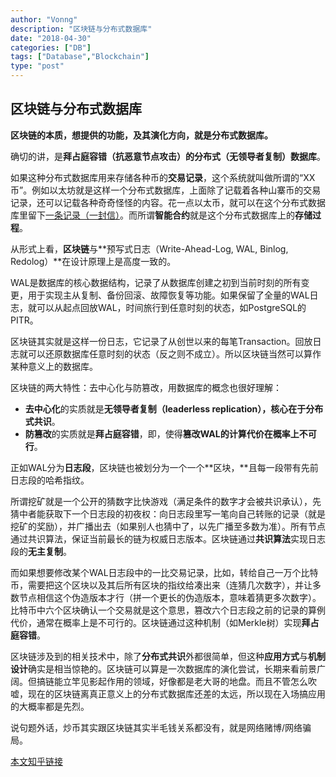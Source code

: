 ```yaml
---
author: "Vonng"
description: "区块链与分布式数据库"
date: "2018-04-30"
categories: ["DB"]
tags: ["Database","Blockchain"]
type: "post"
---
```




## 区块链与分布式数据库

**区块链的本质，想提供的功能，及其演化方向，就是分布式数据库。**

确切的讲，是**拜占庭容错（抗恶意节点攻击）的分布式（无领导者复制）数据库**。

如果这种分布式数据库用来存储各种币的**交易记录**，这个系统就叫做所谓的“XX币”。例如以太坊就是这样一个分布式数据库，上面除了记载着各种山寨币的交易记录，还可以记载各种奇奇怪怪的内容。花一点以太币，就可以在这个分布式数据库里留下[一条记录（一封信）](http://link.zhihu.com/?target=https%3A//etherscan.io/tx/0x2d6a7b0f6adeff38423d4c62cd8b6ccb708ddad85da5d3d06756ad4d8a04a6a2)。而所谓**智能合约**就是这个分布式数据库上的**存储过程**。

从形式上看，**区块链**与**预写式日志（Write-Ahead-Log, WAL, Binlog, Redolog）**在设计原理上是高度一致的。

WAL是数据库的核心数据结构，记录了从数据库创建之初到当前时刻的所有变更，用于实现主从复制、备份回滚、故障恢复等功能。如果保留了全量的WAL日志，就可以从起点回放WAL，时间旅行到任意时刻的状态，如PostgreSQL的PITR。

区块链其实就是这样一份日志，它记录了从创世以来的每笔Transaction。回放日志就可以还原数据库任意时刻的状态（反之则不成立）。所以区块链当然可以算作某种意义上的数据库。

区块链的两大特性：去中心化与防篡改，用数据库的概念也很好理解：

- **去中心化**的实质就是**无领导者复制（leaderless replication），**核心在于**分布式共识**。
- **防篡改**的实质就是**拜占庭容错**，即，使得**篡改WAL的计算代价在概率上不可行**。

正如WAL分为**日志段**，区块链也被划分为一个一个**区块，**且每一段带有先前日志段的哈希指纹。

所谓挖矿就是一个公开的猜数字比快游戏（满足条件的数字才会被共识承认），先猜中者能获取下一个日志段的初夜权：向日志段里写一笔向自己转账的记录（就是挖矿的奖励），并广播出去（如果别人也猜中了，以先广播至多数为准）。所有节点通过共识算法，保证当前最长的链为权威日志版本。区块链通过**共识算法**实现日志段的**无主复制**。

而如果想要修改某个WAL日志段中的一比交易记录，比如，转给自己一万个比特币，需要把这个区块以及其后所有区块的指纹给凑出来（连猜几次数字），并让多数节点相信这个伪造版本才行（拼一个更长的伪造版本，意味着猜更多次数字）。比特币中六个区块确认一个交易就是这个意思，篡改六个日志段之前的记录的算例代价，通常在概率上是不可行的。区块链通过这种机制（如Merkle树）实现**拜占庭容错**。

区块链涉及到的相关技术中，除了**分布式共识**外都很简单，但这种**应用方式**与**机制设计**确实是相当惊艳的。区块链可以算是一次数据库的演化尝试，长期来看前景广阔。但搞链能立竿见影起作用的领域，好像都是老大哥的地盘。而且不管怎么吹嘘，现在的区块链离真正意义上的分布式数据库还差的太远，所以现在入场搞应用的大概率都是先烈。

说句题外话，炒币其实跟区块链其实半毛钱关系都没有，就是网络赌博/网络骗局。



[本文知乎链接](https://www.zhihu.com/question/275845393/answer/386816571)
